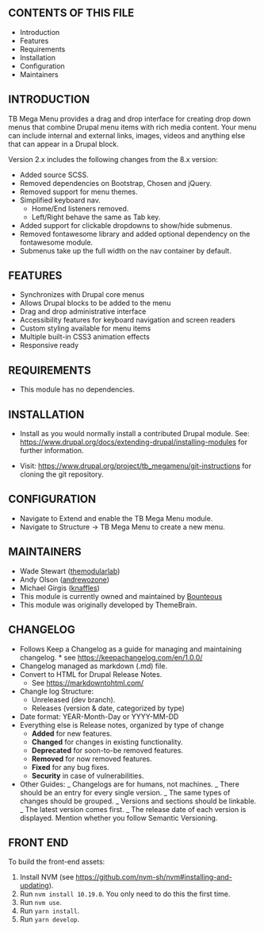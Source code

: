 ## CONTENTS OF THIS FILE

- Introduction
- Features
- Requirements
- Installation
- Configuration
- Maintainers

## INTRODUCTION

TB Mega Menu provides a drag and drop interface for creating drop down menus
that combine Drupal menu items with rich media content. Your menu can include
internal and external links, images, videos and anything else that can appear
in a Drupal block.

Version 2.x includes the following changes from the 8.x version:

- Added source SCSS.
- Removed dependencies on Bootstrap, Chosen and jQuery.
- Removed support for menu themes.
- Simplified keyboard nav.
  - Home/End listeners removed.
  - Left/Right behave the same as Tab key.
- Added support for clickable dropdowns to show/hide submenus.
- Removed fontawesome library and added optional dependency on the fontawesome module.
- Submenus take up the full width on the nav container by default.

## FEATURES

- Synchronizes with Drupal core menus
- Allows Drupal blocks to be added to the menu
- Drag and drop administrative interface
- Accessibility features for keyboard navigation and screen readers
- Custom styling available for menu items
- Multiple built-in CSS3 animation effects
- Responsive ready

## REQUIREMENTS

- This module has no dependencies.

## INSTALLATION

- Install as you would normally install a contributed Drupal module.
  See: https://www.drupal.org/docs/extending-drupal/installing-modules
  for further information.

- Visit: https://www.drupal.org/project/tb_megamenu/git-instructions
  for cloning the git repository.

## CONFIGURATION

- Navigate to Extend and enable the TB Mega Menu module.
- Navigate to Structure -> TB Mega Menu to create a new menu.

## MAINTAINERS

- Wade Stewart ([themodularlab](https://www.drupal.org/u/themodularlab))
- Andy Olson ([andrewozone](https://www.drupal.org/u/andrewozone))
- Michael Girgis ([knaffles](https://www.drupal.org/u/knaffles))
- This module is currently owned and maintained by
  [Bounteous](https://www.bounteous.com)
- This module was originally developed by ThemeBrain.

## CHANGELOG

- Follows Keep a Changelog as a guide for managing and
  maintaining changelog. \* see https://keepachangelog.com/en/1.0.0/
- Changelog managed as markdown (.md) file.
- Convert to HTML for Drupal Release Notes.
  - See https://markdowntohtml.com/
- Changle log Structure:
  - Unreleased (dev branch).
  - Releases (version & date, categorized by type)
- Date format: YEAR-Month-Day or YYYY-MM-DD
- Everything else is Release notes, organized by type of change
  - **Added** for new features.
  - **Changed** for changes in existing functionality.
  - **Deprecated** for soon-to-be removed features.
  - **Removed** for now removed features.
  - **Fixed** for any bug fixes.
  - **Security** in case of vulnerabilities.
- Other Guides:
  _ Changelogs are for humans, not machines.
  _ There should be an entry for every single version.
  _ The same types of changes should be grouped.
  _ Versions and sections should be linkable.
  _ The latest version comes first.
  _ The release date of each version is displayed.
  Mention whether you follow Semantic Versioning.

## FRONT END

To build the front-end assets:

1. Install NVM (see https://github.com/nvm-sh/nvm#installing-and-updating).
2. Run `nvm install 10.19.0`. You only need to do this the first time.
3. Run `nvm use`.
4. Run `yarn install`.
5. Run `yarn develop`.
